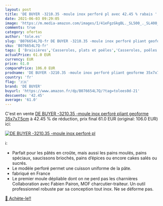 ```yaml
---
layout: post
title: 'DE BUYER -3210.35 -moule inox perforé pl avec 42.45 % rabais '
date: 2021-06-03 09:29:05
image: 'https://m.media-amazon.com/images/I/41eFgzGkgBL._SL500_._SL400_.jpg'
comments: true
category: ofertas
author: 'tole.es'
slug: 'B076654L7Q-fr DE BUYER -3210.35 -moule inox perforé pliant geoforme...'
sku: 'B076654L7Q-fr'
tags: [ 'Braisières','Casseroles, plats et poêles','Casseroles, poêles et faitouts','Cuisine et Maison','de buyer', ]
actualPrice: 61.0 EUR
currency: EUR
price: 61.0
comparePrice: 106.0 EUR
prodname: 'DE BUYER -3210.35 -moule inox perforé pliant geoforme 35x7x7.5cm'
country: 'fr'
flag: '🇫🇷'
brand: 'DE BUYER'
buyurl: 'https://www.amazon.fr/dp/B076654L7Q/?tag=tolees0d-21'
descuento: '42.45'
average: '61.0'
---
```


C'est en vente [DE BUYER -3210.35 -moule inox perforé pliant geoforme 35x7x7.5cm](https://www.amazon.fr/dp/B076654L7Q/?tag=tolees0d-21)  à  42.45 % de réduction, prix final  61.0 EUR (original: 106.0 EUR) ici:

[![DE BUYER -3210.35 -moule inox perforé pl](https://m.media-amazon.com/images/I/41eFgzGkgBL._SL500_._SL400_.jpg)](https://www.amazon.fr/dp/B076654L7Q/?tag=tolees0d-21)

ℹ️:

- Parfait pour les pâtés en croûte, mais aussi les pains moulés, pains spéciaux, saucissons briochés, pains d’épices ou encore cakes salés ou sucrés.
- Le modèle perforé permet une cuisson uniforme de la pâte.
- fabriqué en France
- Le premier moule dépliable dont on ne perd pas les charnières Collaboration avec Fabien Pairon, MOF charcutier-traiteur. Un outil professionnel robuste par sa conception tout inox. Ne se déforme pas.

[🛒 Achète-le!!](https://www.amazon.fr/dp/B076654L7Q/?tag=tolees0d-21)
